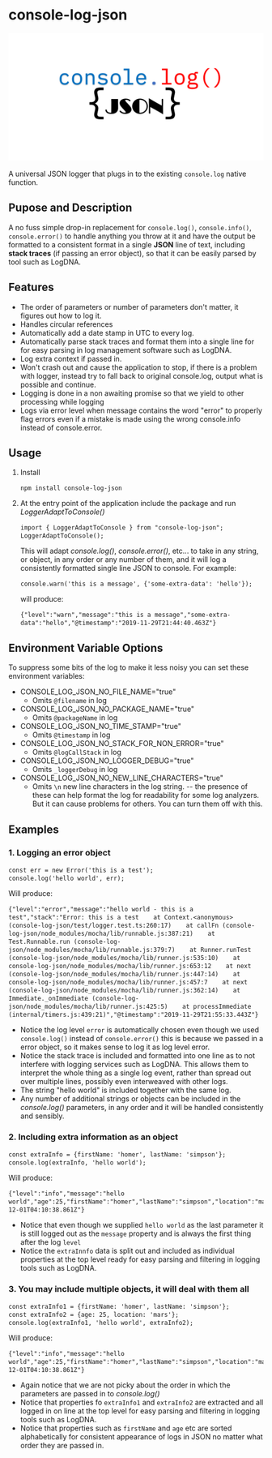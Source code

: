 # console-log-json
![title](docs/images/console-log-json-image.png)

A universal JSON logger that plugs in to the existing `console.log` native function.

## Pupose and Description
A no fuss simple drop-in replacement for `console.log()`, `console.info()`, 
`console.error()` to handle anything you throw at it and have the 
output be formatted to a consistent format in a single **JSON** line of text, including **stack traces** (if passing an error object), 
so that it can be easily parsed by tool such as LogDNA.

## Features
- The order of parameters or number of parameters don't matter, it figures out how to log it.
- Handles circular references
- Automatically add a date stamp in UTC to every log.
- Automatically parse stack traces and format them into a single line for for easy parsing in log management software such as LogDNA.
- Log extra context if passed in.
- Won't crash out and cause the application to stop, if there is a problem with logger, instead try to fall back to original console.log, output what is possible and continue. 
- Logging is done in a non awaiting promise so that we yield to other processing while logging
- Logs via error level when message contains the word "error" to properly flag errors even if a mistake is made using the wrong console.info instead of console.error.

## Usage

1. Install
    ```
    npm install console-log-json
    ```
2. At the entry point of the application include the package and run *LoggerAdaptToConsole()*
    ```
    import { LoggerAdaptToConsole } from "console-log-json";
    LoggerAdaptToConsole();
    ```
    This will adapt *console.log()*, *console.error()*, etc... to take in any string, or object, in any order or any number of them, and it will log a consistently formatted single line JSON to console.
    For example:
    ```
    console.warn('this is a message', {'some-extra-data': 'hello'});
    ```
    will produce:
    ```
    {"level":"warn","message":"this is a message","some-extra-data":"hello","@timestamp":"2019-11-29T21:44:40.463Z"}
    ```

## Environment Variable Options

To suppress some bits of the log to make it less noisy you can set these environment variables:

* CONSOLE_LOG_JSON_NO_FILE_NAME="true"
  * Omits `@filename` in log
* CONSOLE_LOG_JSON_NO_PACKAGE_NAME="true"
  * Omits `@packageName` in log
* CONSOLE_LOG_JSON_NO_TIME_STAMP="true"
  * Omits `@timestamp` in log
* CONSOLE_LOG_JSON_NO_STACK_FOR_NON_ERROR="true"
  * Omits `@logCallStack` in log
* CONSOLE_LOG_JSON_NO_LOGGER_DEBUG="true"
  * Omits `_loggerDebug` in log
* CONSOLE_LOG_JSON_NO_NEW_LINE_CHARACTERS="true"
  * Omits `\n` new line characters in the log string.  -- the presence of these can help format the log for readability for some log analyzers.  But it can cause problems for others.  You can turn them off with this.

## Examples

### 1. Logging an error object
   ```
   const err = new Error('this is a test');
   console.log('hello world', err);
   ```
   Will produce:
   ```
   {"level":"error","message":"hello world - this is a test","stack":"Error: this is a test    at Context.<anonymous> (console-log-json/test/logger.test.ts:260:17)    at callFn (console-log-json/node_modules/mocha/lib/runnable.js:387:21)    at Test.Runnable.run (console-log-json/node_modules/mocha/lib/runnable.js:379:7)    at Runner.runTest (console-log-json/node_modules/mocha/lib/runner.js:535:10)    at console-log-json/node_modules/mocha/lib/runner.js:653:12    at next (console-log-json/node_modules/mocha/lib/runner.js:447:14)    at console-log-json/node_modules/mocha/lib/runner.js:457:7    at next (console-log-json/node_modules/mocha/lib/runner.js:362:14)    at Immediate._onImmediate (console-log-json/node_modules/mocha/lib/runner.js:425:5)    at processImmediate (internal/timers.js:439:21)","@timestamp":"2019-11-29T21:55:33.443Z"}
   ```
   - Notice the log level `error` is automatically chosen even though we used `console.log()` instead of `console.error()` this is because we passed in a error object, so it makes sense to log it as log level error.
   - Notice the stack trace is included and formatted into one line as to not interfere with logging services such as LogDNA.  This allows them to interpret the whole thing as a single log event, rather than spread out over multiple lines, possibly even interweaved with other logs.
   - The string "hello world" is included together with the same log.
   - Any number of additional strings or objects can be included in the *console.log()* parameters, in any order and it will be handled consistently and sensibly.

### 2. Including extra information as an object
   ```
   const extraInfo = {firstName: 'homer', lastName: 'simpson'};
   console.log(extraInfo, 'hello world');
   ```
   Will produce:
   ```
   {"level":"info","message":"hello world","age":25,"firstName":"homer","lastName":"simpson","location":"mars","@timestamp":"2019-12-01T04:10:38.861Z"}
   ```
   - Notice that even though we supplied `hello world` as the last parameter it is still logged out as the `message` property and is always the first thing after the log `level`
   - Notice the `extraInnfo` data is split out and included as individual properties at the top level ready for easy parsing and filtering in logging tools such as LogDNA.

### 3. You may include multiple objects, it will deal with them all
   ```
   const extraInfo1 = {firstName: 'homer', lastName: 'simpson'};
   const extraInfo2 = {age: 25, location: 'mars'};
   console.log(extraInfo1, 'hello world', extraInfo2);
   ```
   Will produce:
   ```
   {"level":"info","message":"hello world","age":25,"firstName":"homer","lastName":"simpson","location":"mars","@timestamp":"2019-12-01T04:10:38.861Z"}
   ```
   - Again notice that we are not picky about the order in which the parameters are passed in to *console.log()*
   - Notice that properties fo `extraInfo1` and `extraInfo2` are extracted and all logged in on line at the top level for easy parsing and filtering in logging tools such as LogDNA.
   - Notice that properties such as `firstName` and `age` etc are sorted alphabetically for consistent appearance of logs in JSON no matter what order they are passed in.
